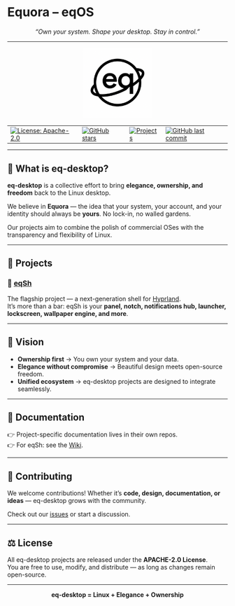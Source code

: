 # Equora – eqOS

<p align="center">
  <i>“Own your system. Shape your desktop. Stay in control.”</i>
</p>

---

<p align="center">
	<img src="https://github.com/eq-desktop/.github/blob/main/logo.png" alt="eq-desktop Logo" width="160"/>
</p>

<table align="center">
  <tr>
    <td><a href="https://www.apache.org/licenses/LICENSE-2.0"><img src="https://img.shields.io/badge/License-Apache_2.0-blue.svg" alt="License: Apache-2.0"></a></td>
    <td><a href="https://github.com/eq-desktop/eqSh/stargazers"><img src="https://img.shields.io/github/stars/eq-desktop/eqSh?style=flat" alt="GitHub stars"></a></td>
    <td><a href="https://github.com/orgs/eq-desktop/projects"><img src="https://img.shields.io/badge/Projects-View%20Board-blue" alt="Projects"></a></td>
    <td><a href="https://github.com/eq-desktop"><img src="https://img.shields.io/github/last-commit/eq-desktop/eqSh" alt="GitHub last commit"></a></td>
  </tr>
</table>

---

## 🌌 What is eq-desktop?

**eq-desktop** is a collective effort to bring **elegance, ownership, and freedom** back to the Linux desktop.  

We believe in **Equora** — the idea that your system, your account, and your identity should always be **yours**. No lock-in, no walled gardens.  

Our projects aim to combine the polish of commercial OSes with the transparency and flexibility of Linux.  

---

## 🚀 Projects

### 🔹 [eqSh](https://github.com/eq-desktop/eqSh)
The flagship project — a next-generation shell for [Hyprland](https://github.com/hyprwm/Hyprland).  
It’s more than a bar: eqSh is your **panel, notch, notifications hub, launcher, lockscreen, wallpaper engine, and more**.  

---

## 🧭 Vision

- **Ownership first** → You own your system and your data.  
- **Elegance without compromise** → Beautiful design meets open-source freedom.  
- **Unified ecosystem** → eq-desktop projects are designed to integrate seamlessly.  

---

## 📖 Documentation

👉 Project-specific documentation lives in their own repos.  
👉 For eqSh: see the [Wiki](https://github.com/eq-desktop/eqSh/wiki).  

---

## 🤝 Contributing

We welcome contributions! Whether it’s **code, design, documentation, or ideas** — eq-desktop grows with the community.  

Check out our [issues](https://github.com/eq-desktop/eqSh/issues) or start a discussion.  

---

## ⚖️ License

All eq-desktop projects are released under the **APACHE-2.0 License**.  
You are free to use, modify, and distribute — as long as changes remain open-source.  

---

<p align="center">
  <b>eq-desktop = Linux + Elegance + Ownership</b>  
</p>
